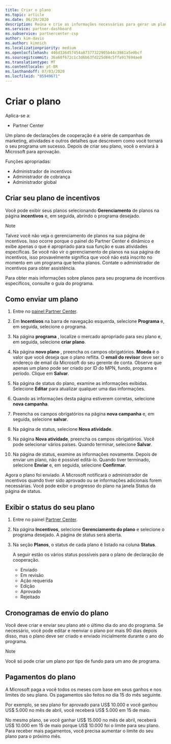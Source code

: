 ```yaml
---
title: Criar o plano
ms.topic: article
ms.date: 06/29/2020
description: Reúna e crie as informações necessárias para gerar um plano de marketing bem-sucedido para seu programa de incentivos.
ms.service: partner-dashboard
ms.subservice: partnercenter-csp
author: kim-davis
ms.author: kimnich
ms.localizationpriority: medium
ms.openlocfilehash: 446d336d57454a87377322905b44c3981a5e0bcf
ms.sourcegitcommit: 36a60f672c1c3d6b63fd225d04c5ffa917694ae0
ms.translationtype: MT
ms.contentlocale: pt-BR
ms.lasthandoff: 07/03/2020
ms.locfileid: "85949671"
---
```

# <a name="create-your-plan"></a>Criar o plano

Aplica-se a:

- Partner Center

Um plano de declarações de cooperação é a série de campanhas de marketing, atividades e outros detalhes que descrevem como você tornará o seu programa um sucesso. Depois de criar seu plano, você o enviará à Microsoft para aprovação. 

Funções apropriadas:

- Administrador de incentivos
- Administrador de cobrança
- Administrador global

## <a name="create-your-incentives-plan"></a>Criar seu plano de incentivos

Você pode exibir seus planos selecionando **Gerenciamento** de planos na página **incentivos** e, em seguida, abrindo o programa desejado.

>[!NOTE]
>Talvez você não veja o gerenciamento de planos na sua página de incentivos. Isso ocorre porque o painel do Partner Center é dinâmico e exibe apenas o que é apropriado para sua função e suas atividades específicas. Se você não vir o gerenciamento de planos na sua página de incentivos, isso provavelmente significa que você não está inscrito no momento em um programa que tenha planos. Contate o administrador de incentivos para obter assistência.

Para obter mais informações sobre planos para seu programa de incentivos específicos, consulte o guia do programa.

## <a name="how-to-submit-a-plan"></a>Como enviar um plano

1. Entre no [painel Partner Center](https://partner.microsoft.com/dashboard/).

2. Em **Incentivos** na barra de navegação esquerda, selecione **Programa** e, em seguida, selecione o programa. 

3. Na página **programa** , localize o mercado apropriado para seu plano e, em seguida, selecione **criar plano**. 

4. Na página **novo plano** , preencha os campos obrigatórios. **Moeda** é o valor que você deseja que o plano reflita. O **email do revisor** deve ser o endereço de email da Microsoft do seu gerente de conta. Observe que apenas um plano pode ser criado por ID do MPN, fundo, programa e período. Clique em **Salvar**.

5. Na página de status do plano, examine as informações exibidas. Selecione **Editar** para atualizar qualquer uma das informações.

6. Quando as informações desta página estiverem corretas, selecione **nova campanha**.

7. Preencha os campos obrigatórios na página **nova campanha** e, em seguida, selecione **salvar**.

8. Na página de status, selecione **Nova atividade**. 

9. Na página **Nova atividade**, preencha os campos obrigatórios. Você pode selecionar vários países. Quando terminar, selecione **Salvar**. 

10. Na página de status, examine as informações novamente. Depois de enviar um plano, não é possível editá-lo. Quando tiver terminado, selecione **Enviar** e, em seguida, selecione **Confirmar**.

Agora o plano foi enviado. A Microsoft notificará o administrador de incentivos quando tiver sido aprovado ou se informações adicionais forem necessárias. Você pode exibir o progresso do plano na janela Status da página de status.

## <a name="view-the-status-of-your-plan"></a>Exibir o status do seu plano

1. Entre no painel [Partner Center](https://partner.microsoft.com/dashboard/).

2. Na página **Incentivos**, selecione **Gerenciamento do plano** e selecione o programa desejado. A página de status será aberta.

3. Na seção **Planos**, o status de cada plano é listado na coluna **Status**.

   A seguir estão os vários status possíveis para o plano de declaração de cooperação.

   - Enviado
   - Em revisão
   - Ação requerida
   - Edição
   - Aprovado
   - Rejeitado

## <a name="plan-submission-timelines"></a>Cronogramas de envio do plano

Você deve criar e enviar seu plano até o último dia do ano do programa. Se necessário, você pode editar e reenviar o plano por mais 90 dias depois disso, mas o plano deve ser criado e enviado inicialmente durante o ano do programa.

>[!NOTE]
> Você só pode criar um plano por tipo de fundo para um ano de programa.

## <a name="plan-payments"></a>Pagamentos do plano

A Microsoft paga a você todos os meses com base em seus ganhos e nos limites do seu plano. Os pagamentos são feitos no dia 15 do mês seguinte.

Por exemplo, se seu plano for aprovado para US$ 10.000 e você ganhou US$ 5.000 no mês de abril, você receberá US$ 5.000 em 15 de maio.

No mesmo plano, se você ganhar US$ 15.000 no mês de abril, receberá US$ 10.000 em 15 de maio porque US$ 10.000 foi o limite para seu plano. Para receber mais pagamentos, você precisa aumentar o limite do seu plano para o próximo mês.
